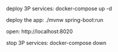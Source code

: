 deploy 3P services: docker-compose up -d

deploy the app: ./mvnw spring-boot:run

open: http://localhost:8020

stop 3P services: docker-compose down
